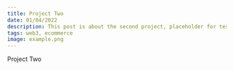 ```yaml
---
title: Project Two
date: 01/04/2022
description: This post is about the second project, placeholder for testing.
tags: web3, ecommerce
image: example.png
---
```


Project Two
